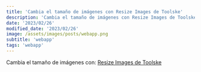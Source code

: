 ```yaml
---
title: 'Cambia el tamaño de imágenes con Resize Images de Toolske'
description: 'Cambia el tamaño de imágenes con Resize Images de Toolske.'
date: '2023/02/26'
modified_date: '2023/02/26'
image: /assets/images/posts/webapp.png
subtitle: 'webapp'
tags: 'webapp'
---
```


Cambia el tamaño de imágenes con: [Resize Images de Toolske](https://toolske.com/resize-image/)
